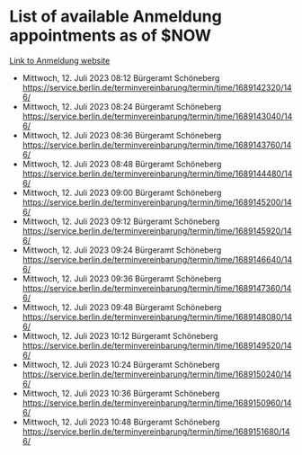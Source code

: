 # List of available Anmeldung appointments as of $NOW
[Link to Anmeldung website](https://service.berlin.de/terminvereinbarung/termin/tag.php?termin=1&anliegen[]=120686&dienstleisterlist=122210,122217,327316,122219,327312,122227,327314,122231,327346,122243,327348,122254,122252,329742,122260,329745,122262,329748,122271,327278,122273,327274,122277,327276,330436,122280,327294,122282,327290,122284,327292,122291,327270,122285,327266,122286,327264,122296,327268,150230,329760,122297,327286,122294,327284,122312,329763,122314,329775,122304,327330,122311,327334,122309,327332,317869,122281,327352,122279,329772,122283,122276,327324,122274,327326,122267,329766,122246,327318,122251,327320,122257,327322,122208,327298,122226,327300&herkunft=http%3A%2F%2Fservice.berlin.de%2Fdienstleistung%2F120686%2F)
- Mittwoch, 12. Juli 2023 08:12 Bürgeramt Schöneberg https://service.berlin.de/terminvereinbarung/termin/time/1689142320/146/
- Mittwoch, 12. Juli 2023 08:24 Bürgeramt Schöneberg https://service.berlin.de/terminvereinbarung/termin/time/1689143040/146/
- Mittwoch, 12. Juli 2023 08:36 Bürgeramt Schöneberg https://service.berlin.de/terminvereinbarung/termin/time/1689143760/146/
- Mittwoch, 12. Juli 2023 08:48 Bürgeramt Schöneberg https://service.berlin.de/terminvereinbarung/termin/time/1689144480/146/
- Mittwoch, 12. Juli 2023 09:00 Bürgeramt Schöneberg https://service.berlin.de/terminvereinbarung/termin/time/1689145200/146/
- Mittwoch, 12. Juli 2023 09:12 Bürgeramt Schöneberg https://service.berlin.de/terminvereinbarung/termin/time/1689145920/146/
- Mittwoch, 12. Juli 2023 09:24 Bürgeramt Schöneberg https://service.berlin.de/terminvereinbarung/termin/time/1689146640/146/
- Mittwoch, 12. Juli 2023 09:36 Bürgeramt Schöneberg https://service.berlin.de/terminvereinbarung/termin/time/1689147360/146/
- Mittwoch, 12. Juli 2023 09:48 Bürgeramt Schöneberg https://service.berlin.de/terminvereinbarung/termin/time/1689148080/146/
- Mittwoch, 12. Juli 2023 10:12 Bürgeramt Schöneberg https://service.berlin.de/terminvereinbarung/termin/time/1689149520/146/
- Mittwoch, 12. Juli 2023 10:24 Bürgeramt Schöneberg https://service.berlin.de/terminvereinbarung/termin/time/1689150240/146/
- Mittwoch, 12. Juli 2023 10:36 Bürgeramt Schöneberg https://service.berlin.de/terminvereinbarung/termin/time/1689150960/146/
- Mittwoch, 12. Juli 2023 10:48 Bürgeramt Schöneberg https://service.berlin.de/terminvereinbarung/termin/time/1689151680/146/
